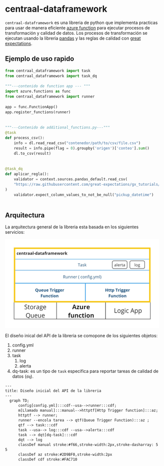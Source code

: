 # centraal-dataframework
`centraal-dataframework` es una libreria de python que implementa practicas para usar de manera eficiente [azure function](https://azure.microsoft.com/en-us/products/functions#:~:text=Azure%20Functions%20is%20an%20event,highest%20level%20of%20hardware%20abstraction.) para ejecutar procesos de transformación y calidad de datos. Los procesos de transformación se ejecutan usando la libreria [pandas](https://pandas.pydata.org/) y las reglas de calidad con [great expectations](https://github.com/great-expectations/great_expectations).


## Ejemplo de uso rapido

```python
from centraal_dataframework import task
from centraal_dataframework import task_dq

"""---contenido de function app --- """
import azure.functions as func 
from centraal_dataframework import runner

app = func.FunctionApp() 
app.register_functions(runner) 


"""---Contenido de additional_functions.py---"""
@task
def process_csv():
    info = dl.read_read_csv("contenedor/path/to/csv/file.csv")
    result = info.pipe(flag = 0).groupby('origen')['conteo'].sum()
    dl.to_csv(result)


@task_dq
def aplicar_regla():
    validator = context.sources.pandas_default.read_csv(
    "https://raw.githubusercontent.com/great-expectations/gx_tutorials/main/data/yellow_tripdata_sample_2019-01.csv"
)
    validator.expect_column_values_to_not_be_null("pickup_datetime")



```

## Arquitectura

La arquitectura general de la libreria esta basada en los siguientes servicios:

![Arquitectura](docs/arq.jpg)


El diseño inical del API de la libreria se comopone de los siguientes objetos:

1. config.yml
2. runner
3. task
    1. log
    2. alerta
4. dq-task: es un tipo de `task` especifica para reportar tareas de calidad de datos (`dq`).



```mermaid
---
title: Diseño inicial del API de la libreria
---
  graph TD;
      config[config.yml]:::cdf--usa-->runner:::cdf;
      m[Llamado manual]:::manual-->httptf[Http Trigger function]:::az;
      httptf --> runner;
      runner --encola tarea --> qtf(Queue Trigger Function):::az ;
      qtf --> task:::cdf
      task --usa--> log:::cdf --usa-->alerta:::cdf
      task --> dqt[dq-task]:::cdf
      dqt --> log
      classDef manual stroke:#f66,stroke-width:2px,stroke-dasharray: 5 5
      classDef az stroke:#2D9BF0,stroke-width:2px
      classDef cdf stroke:#FAC710
      
```


